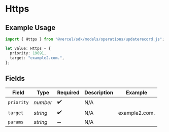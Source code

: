 # Https

## Example Usage

```typescript
import { Https } from "@vercel/sdk/models/operations/updaterecord.js";

let value: Https = {
  priority: 19691,
  target: "example2.com.",
};
```

## Fields

| Field              | Type               | Required           | Description        | Example            |
| ------------------ | ------------------ | ------------------ | ------------------ | ------------------ |
| `priority`         | *number*           | :heavy_check_mark: | N/A                |                    |
| `target`           | *string*           | :heavy_check_mark: | N/A                | example2.com.      |
| `params`           | *string*           | :heavy_minus_sign: | N/A                |                    |